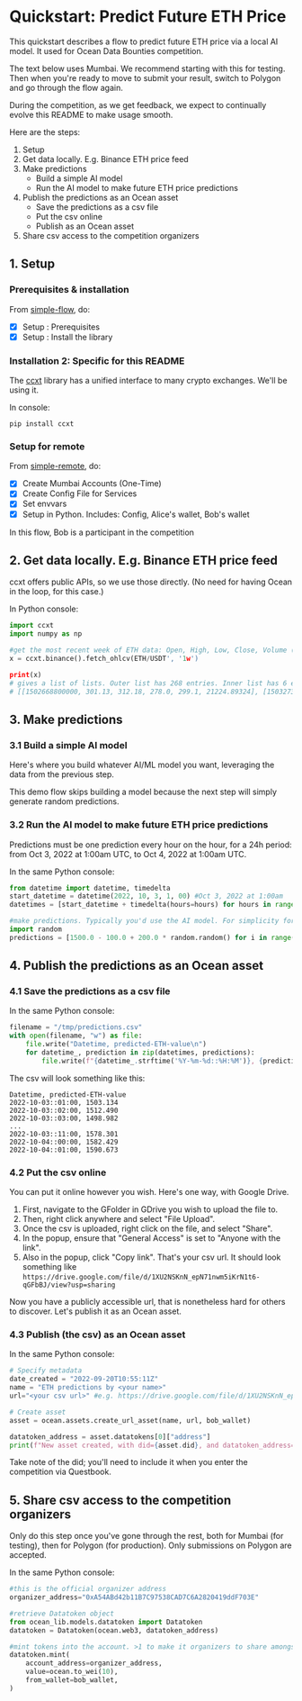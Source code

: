 <!--
Copyright 2022 Ocean Protocol Foundation
SPDX-License-Identifier: Apache-2.0
-->

# Quickstart: Predict Future ETH Price

This quickstart describes a flow to predict future ETH price via a local AI model. It used for Ocean Data Bounties competition.

The text below uses Mumbai. We recommend starting with this for testing. Then when you're ready to move to submit your result, switch to Polygon and go through the flow again.

During the competition, as we get feedback, we expect to continually evolve this README to make usage smooth.

Here are the steps:

1. Setup
2. Get data locally. E.g. Binance ETH price feed
3. Make predictions
   - Build a simple AI model
   - Run the AI model to make future ETH price predictions
4. Publish the predictions as an Ocean asset
   - Save the predictions as a csv file
   - Put the csv online
   - Publish as an Ocean asset
5.  Share csv access to the competition organizers

## 1. Setup

### Prerequisites & installation

From [simple-flow](data-nfts-and-datatokens-flow.md), do:
- [x] Setup : Prerequisites
- [x] Setup : Install the library

### Installation 2: Specific for this README

The [ccxt](https://github.com/ccxt/ccxt) library has a unified interface to many crypto exchanges. We'll be using it. 

In console:
```
pip install ccxt
```

### Setup for remote

From [simple-remote](simple-remote.md), do:
- [x] Create Mumbai Accounts (One-Time)
- [x] Create Config File for Services
- [x] Set envvars
- [x] Setup in Python. Includes: Config, Alice's wallet, Bob's wallet

In this flow, Bob is a participant in the competition

## 2.  Get data locally. E.g. Binance ETH price feed

ccxt offers public APIs, so we use those directly. (No need for having Ocean in the loop, for this case.)

In Python console:

```python
import ccxt
import numpy as np

#get the most recent week of ETH data: Open, High, Low, Close, Volume (OHLCV)
x = ccxt.binance().fetch_ohlcv(ETH/USDT', '1w')

print(x)
# gives a list of lists. Outer list has 268 entries. Inner list has 6 entries: unix timestamp, O, H, L, C, V
# [[1502668800000, 301.13, 312.18, 278.0, 299.1, 21224.89324], [1503273600000, 299.1, 348.13, 144.21, 348.13, 45233.88589], [1503878400000, 348.11, 394.39, 320.08, 341.77, 33886.41427], ...]
```


## 3.  Make predictions

### 3.1  Build a simple AI model

Here's where you build whatever AI/ML model you want, leveraging the data from the previous step.

This demo flow skips building a model because the next step will simply generate random predictions.

### 3.2  Run the AI model to make future ETH price predictions

Predictions must be one prediction every hour on the hour, for a 24h period: from Oct 3, 2022 at 1:00am UTC, to Oct 4, 2022 at 1:00am UTC.

In the same Python console:
```python
from datetime import datetime, timedelta
start_datetime = datetime(2022, 10, 3, 1, 00) #Oct 3, 2022 at 1:00am
datetimes = [start_datetime + timedelta(hours=hours) for hours in range(24)]

#make predictions. Typically you'd use the AI model. For simplicity for now, we make random predictions
import random
predictions = [1500.0 - 100.0 + 200.0 * random.random() for i in range(len(datetimes))] 
```

## 4.  Publish the predictions as an Ocean asset

### 4.1 Save the predictions as a csv file

In the same Python console:
```python
filename = "/tmp/predictions.csv"
with open(filename, "w") as file:
    file.write("Datetime, predicted-ETH-value\n")
    for datetime_, prediction in zip(datetimes, predictions):
        file.write(f"{datetime_.strftime('%Y-%m-%d::%H:%M')}, {prediction:.3f}\n")
```

The csv will look something like this:

```text
Datetime, predicted-ETH-value
2022-10-03::01:00, 1503.134
2022-10-03::02:00, 1512.490
2022-10-03::03:00, 1498.982
...
2022-10-03::11:00, 1578.301
2022-10-04::00:00, 1582.429
2022-10-04::01:00, 1590.673
```

### 4.2 Put the csv online

You can put it online however you wish. Here's one way, with Google Drive.

1. First, navigate to the GFolder in GDrive you wish to upload the file to.
2. Then, right click anywhere and select "File Upload".
3. Once the csv is uploaded, right click on the file, and select "Share".
4. In the popup, ensure that "General Access" is set to "Anyone with the link".
5. Also in the popup, click "Copy link". That's your csv url. It should look something like `https://drive.google.com/file/d/1XU2NSKnN_epN71nwm5iKrN1t6-qGFbBJ/view?usp=sharing`

Now you have a publicly accessible url, that is nonetheless hard for others to discover. Let's publish it as an Ocean asset.


### 4.3 Publish (the csv) as an Ocean asset

In the same Python console:
```python
# Specify metadata
date_created = "2022-09-20T10:55:11Z"
name = "ETH predictions by <your name>"
url="<your csv url>" #e.g. https://drive.google.com/file/d/1XU2NSKnN_epN71nwm5iKrN1t6-qGFbBJ/view?usp=sharing

# Create asset
asset = ocean.assets.create_url_asset(name, url, bob_wallet)

datatoken_address = asset.datatokens[0]["address"]
print(f"New asset created, with did={asset.did}, and datatoken_address={datatoken_address}")
```

Take note of the did; you'll need to include it when you enter the competition via Questbook.


## 5.  Share csv access to the competition organizers

Only do this step once you've gone through the rest, both for Mumbai (for testing), then for Polygon (for production). Only submissions on Polygon are accepted.

In the same Python console:
```python
#this is the official organizer address
organizer_address="0xA54ABd42b11B7C97538CAD7C6A2820419ddF703E"

#retrieve Datatoken object
from ocean_lib.models.datatoken import Datatoken
datatoken = Datatoken(ocean.web3, datatoken_address)

#mint tokens into the account. >1 to make it organizers to share amongst each other.
datatoken.mint(
    account_address=organizer_address,
    value=ocean.to_wei(10),
    from_wallet=bob_wallet,
)
```
